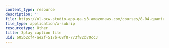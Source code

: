 ```yaml
---
content_type: resource
description: ''
file: https://ol-ocw-studio-app-qa.s3.amazonaws.com/courses/8-04-quantum-physics-i-spring-2013/605b2cf4ae2f517b68f8773f82d70cc3_9lX2FENOe4o.srt
file_type: application/x-subrip
resourcetype: Other
title: 3play caption file
uid: 605b2cf4-ae2f-517b-68f8-773f82d70cc3
---
```

